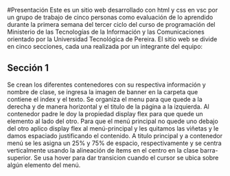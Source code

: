 #Presentación
Este es un sitio web desarrollado con html y css en vsc por un grupo de trabajo de cinco personas como evaluación de lo aprendido durante la primera semana del tercer ciclo del curso de programación del Ministerio de las Tecnologías de la Información y las Comunicaciones orientado por la Universidad Tecnológica de Pereira. 
El sitio web se divide en cinco secciones, cada una realizada por un integrante del equipo:


## Sección 1
Se crean los diferentes contenedores con su respectiva información y nombre de clase, se ingresa la imagen de banner en la carpeta que contiene el index y el texto.
Se organiza el menu para que quede a la derecha y de manera horizontal y el titulo de la página a la izquierda.
Al contenedor padre le doy la propiedad display flex para que quede un elemento al lado del otro.
Para que el menú principal no quede uno debajo del otro aplico display flex al menú-principal y les quitamos las viñetas y le damos espaciado justificando el contenido.
A titulo principal y a contenedor menú se les asigna un 25% y 75% de espacio, respectivamente y se centra verticalmente usando la alineación de ítems en el centro en la clase barra-superior.
Se usa hover para dar transicion cuando el cursor se ubica sobre algún elemento del menú.
